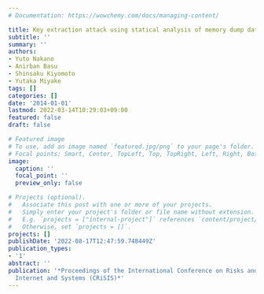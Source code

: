 ```yaml
---
# Documentation: https://wowchemy.com/docs/managing-content/

title: Key extraction attack using statical analysis of memory dump data
subtitle: ''
summary: ''
authors:
- Yuto Nakano
- Anirban Basu
- Shinsaku Kiyomoto
- Yutaka Miyake
tags: []
categories: []
date: '2014-01-01'
lastmod: 2022-03-14T10:29:03+09:00
featured: false
draft: false

# Featured image
# To use, add an image named `featured.jpg/png` to your page's folder.
# Focal points: Smart, Center, TopLeft, Top, TopRight, Left, Right, BottomLeft, Bottom, BottomRight.
image:
  caption: ''
  focal_point: ''
  preview_only: false

# Projects (optional).
#   Associate this post with one or more of your projects.
#   Simply enter your project's folder or file name without extension.
#   E.g. `projects = ["internal-project"]` references `content/project/deep-learning/index.md`.
#   Otherwise, set `projects = []`.
projects: []
publishDate: '2022-08-17T12:47:59.748449Z'
publication_types:
- '1'
abstract: ''
publication: '*Proceedings of the International Conference on Risks and Security of
  Internet and Systems (CRiSIS)*'
---
```

